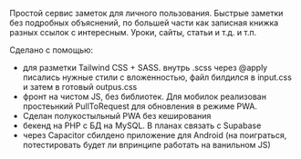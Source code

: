 Простой сервис заметок для личного пользования. Быстрые заметки без подробных объяснений, по большей части как записная книжка разных ссылок с интересным. Уроки, сайты, статьи и т.д. и т.п.

Сделано с помощью:
- для разметки Tailwind CSS + SASS. внутрь .scss через @apply писались нужные стили с вложенностью, файл билдился в input.css и затем в готовый outpus.css
- фронт на чистом JS, без библиотек. Для мобилок реализован простеьнкий PullToRequest для обновления в режиме PWA.
- Сделан полукостыльный PWA без кеширования
- бекенд на PHP с БД на MySQL. В планах связать с Supabase
- через Capacitor сбилдено приложение для Android (на поиграться, потестировать будет ли впринципе работать на ванильном JS)